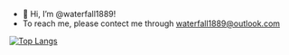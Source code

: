 - 👋 Hi, I’m @waterfall1889!
- To reach me, please contect me through waterfall1889@outlook.com


[![Top Langs](https://github-readme-stats.vercel.app/api/top-langs/?username=waterfall1889&hide=Makefile,CMake&layout=compact)](https://github.com/anuraghazra/github-readme-stats)
